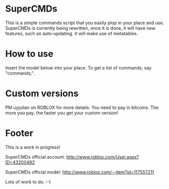 SuperCMDs
=========

This is a simple commands script that you easily plop in your place and use. SuperCMDs is currently being rewritten, once it is done, it will have new features, such as auto-updating. It will make use of metatables.

How to use
==========

Insert the model below into your place.
To get a list of commands, say "commands;".

Custom versions
===============

PM uyjulian on ROBLOX for more details. You need to pay in bitcoins.
The more you pay, the faster you get your custom version!

Footer
======

This is a work in progress!

SuperCMDs official account: http://www.roblox.com/User.aspx?ID=43200492

SuperCMDs official model: http://www.roblox.com/--item?id=117557211

Lots of work to do. :-)
